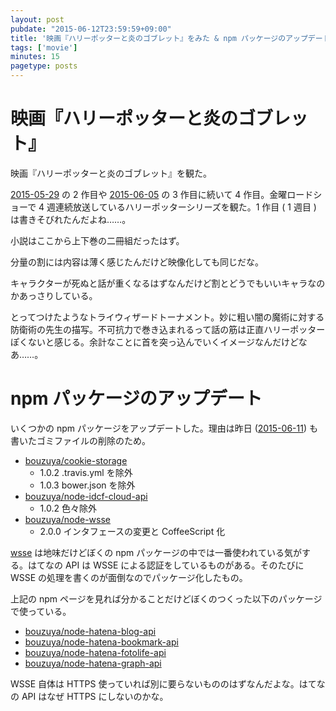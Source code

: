 ```yaml
---
layout: post
pubdate: "2015-06-12T23:59:59+09:00"
title: '映画『ハリーポッターと炎のゴブレット』をみた & npm パッケージのアップデート'
tags: ['movie']
minutes: 15
pagetype: posts
---
```

# 映画『ハリーポッターと炎のゴブレット』

映画『ハリーポッターと炎のゴブレット』を観た。

[2015-05-29][] の 2 作目や [2015-06-05][] の 3 作目に続いて 4 作目。金曜ロードショーで 4 週連続放送しているハリーポッターシリーズを観た。1 作目 ( 1 週目 ) は書きそびれたんだよね……。

小説はここから上下巻の二冊組だったはず。

分量の割には内容は薄く感じたんだけど映像化しても同じだな。

キャラクターが死ぬと話が重くなるはずなんだけど割とどうでもいいキャラなのかあっさりしている。

とってつけたようなトライウィザードトーナメント。妙に粗い闇の魔術に対する防衛術の先生の描写。不可抗力で巻き込まれるって話の筋は正直ハリーポッターぽくないと感じる。余計なことに首を突っ込んでいくイメージなんだけどなあ……。

# npm パッケージのアップデート

いくつかの npm パッケージをアップデートした。理由は昨日  ([2015-06-11][]) も書いたゴミファイルの削除のため。

- [bouzuya/cookie-storage][]
  - 1.0.2 .travis.yml を除外
  - 1.0.3 bower.json を除外
- [bouzuya/node-idcf-cloud-api][]
  - 1.0.2 色々除外
- [bouzuya/node-wsse][]
  - 2.0.0 インタフェースの変更と CoffeeScript 化

[wsse](https://www.npmjs.com/package/wsse) は地味だけどぼくの npm パッケージの中では一番使われている気がする。はてなの API は WSSE による認証をしているものがある。そのたびに WSSE の処理を書くのが面倒なのでパッケージ化したもの。

上記の npm ページを見れば分かることだけどぼくのつくった以下のパッケージで使っている。

- [bouzuya/node-hatena-blog-api][]
- [bouzuya/node-hatena-bookmark-api][]
- [bouzuya/node-hatena-fotolife-api][]
- [bouzuya/node-hatena-graph-api][]

WSSE 自体は HTTPS 使っていれば別に要らないもののはずなんだよな。はてなの API はなぜ HTTPS にしないのかな。

[bouzuya/cookie-storage]: https://github.com/bouzuya/cookie-storage
[bouzuya/node-hatena-blog-api]: https://github.com/bouzuya/node-hatena-blog-api
[bouzuya/node-hatena-bookmark-api]: https://github.com/bouzuya/node-hatena-bookmark-api
[bouzuya/node-hatena-fotolife-api]: https://github.com/bouzuya/node-hatena-fotolife-api
[bouzuya/node-hatena-graph-api]: https://github.com/bouzuya/node-hatena-graph-api
[bouzuya/node-idcf-cloud-api]: https://github.com/bouzuya/node-idcf-cloud-api
[bouzuya/node-wsse]: https://github.com/bouzuya/node-wsse
[2015-05-29]: http://blog.bouzuya.net/2015/05/29/
[2015-06-05]: http://blog.bouzuya.net/2015/06/05/
[2015-06-11]: http://blog.bouzuya.net/2015/06/11/
